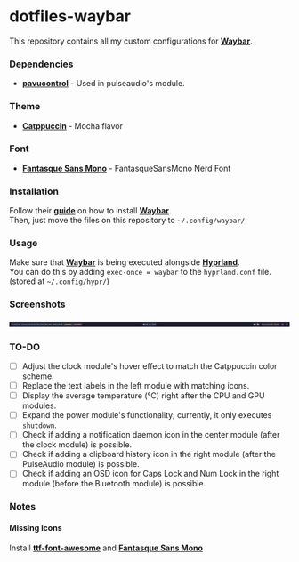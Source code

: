 # dotfiles-waybar
This repository contains all my custom configurations for [**Waybar**](https://github.com/Alexays/Waybar).

### Dependencies
- [**pavucontrol**](https://freedesktop.org/software/pulseaudio/pavucontrol/) - Used in pulseaudio's module.<br>

### Theme
- [**Catppuccin**](https://github.com/catppuccin/waybar) - Mocha flavor<br>

### Font
- [**Fantasque Sans Mono**](https://github.com/belluzj/fantasque-sans) - FantasqueSansMono Nerd Font<br>

### Installation
Follow their [**guide**](https://github.com/Alexays/Waybar) on how to install [**Waybar**](https://github.com/Alexays/Waybar).<br>
Then, just move the files on this repository to `~/.config/waybar/`<br>

### Usage
Make sure that [**Waybar**](https://github.com/Alexays/Waybar) is being executed alongside [**Hyprland**](https://hyprland.org/).<br>
You can do this by adding `exec-once = waybar` to the `hyprland.conf` file. (stored at `~/.config/hypr/`)

### Screenshots
![Example](assets/example.png)

### TO-DO
- [ ] Adjust the clock module's hover effect to match the Catppuccin color scheme.
- [ ] Replace the text labels in the left module with matching icons.
- [ ] Display the average temperature (°C) right after the CPU and GPU modules.
- [ ] Expand the power module's functionality; currently, it only executes `shutdown`.
- [ ] Check if adding a notification daemon icon in the center module (after the clock module) is possible.
- [ ] Check if adding a clipboard history icon in the right module (after the PulseAudio module) is possible.
- [ ] Check if adding an OSD icon for Caps Lock and Num Lock in the right module (before the Bluetooth module) is possible.

### Notes
#### Missing Icons
Install [**ttf-font-awesome**](https://fontawesome.com/) and [**Fantasque Sans Mono**](https://github.com/belluzj/fantasque-sans)<br>
